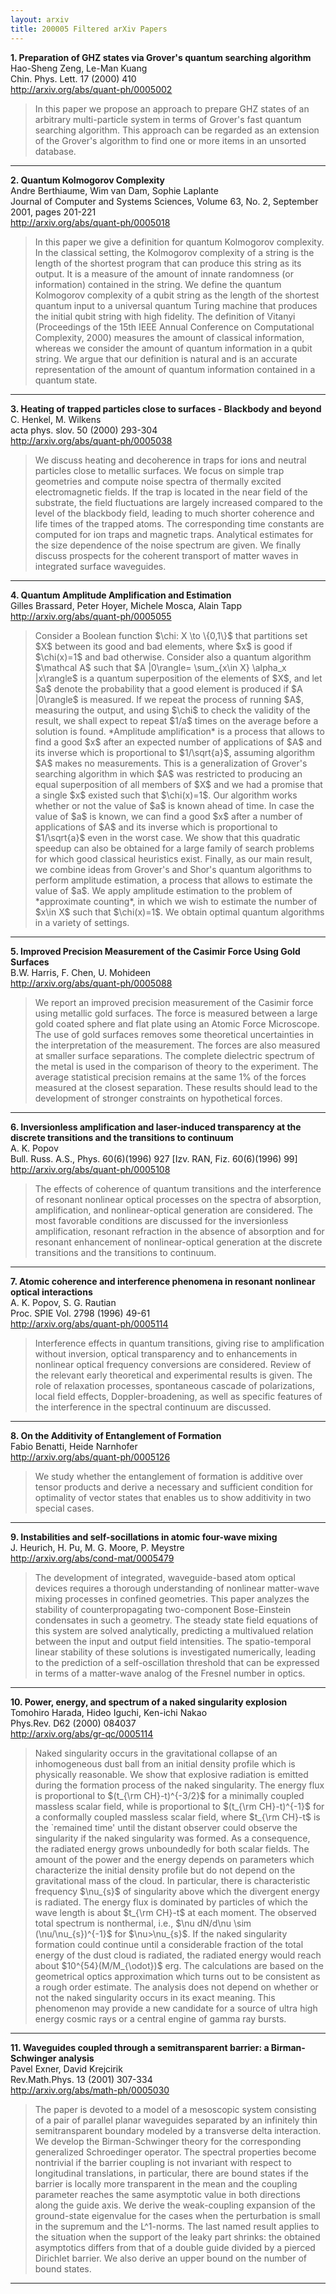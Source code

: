 ```yaml
---
layout: arxiv
title: 200005 Filtered arXiv Papers
---
```


**1.    Preparation of GHZ states via Grover's quantum searching algorithm**  
Hao-Sheng Zeng, Le-Man Kuang  
Chin. Phys. Lett. 17 (2000) 410  
http://arxiv.org/abs/quant-ph/0005002  
<blockquote>
<p>
In this paper we propose an approach to prepare GHZ states of an arbitrary multi-particle system in terms of Grover's fast quantum searching algorithm. This approach can be regarded as an extension of the Grover's algorithm to find one or more items in an unsorted database.
</p>
</blockquote>

------

**2.    Quantum Kolmogorov Complexity**  
Andre Berthiaume, Wim van Dam, Sophie Laplante  
Journal of Computer and Systems Sciences, Volume 63, No. 2, September 2001, pages 201-221  
http://arxiv.org/abs/quant-ph/0005018  
<blockquote>
<p>
In this paper we give a definition for quantum Kolmogorov complexity. In the classical setting, the Kolmogorov complexity of a string is the length of the shortest program that can produce this string as its output. It is a measure of the amount of innate randomness (or information) contained in the string. We define the quantum Kolmogorov complexity of a qubit string as the length of the shortest quantum input to a universal quantum Turing machine that produces the initial qubit string with high fidelity. The definition of Vitanyi (Proceedings of the 15th IEEE Annual Conference on Computational Complexity, 2000) measures the amount of classical information, whereas we consider the amount of quantum information in a qubit string. We argue that our definition is natural and is an accurate representation of the amount of quantum information contained in a quantum state.
</p>
</blockquote>

------

**3.    Heating of trapped particles close to surfaces - Blackbody and beyond**  
C. Henkel, M. Wilkens  
acta phys. slov. 50 (2000) 293-304  
http://arxiv.org/abs/quant-ph/0005038  
<blockquote>
<p>
We discuss heating and decoherence in traps for ions and neutral particles close to metallic surfaces. We focus on simple trap geometries and compute noise spectra of thermally excited electromagnetic fields. If the trap is located in the near field of the substrate, the field fluctuations are largely increased compared to the level of the blackbody field, leading to much shorter coherence and life times of the trapped atoms. The corresponding time constants are computed for ion traps and magnetic traps. Analytical estimates for the size dependence of the noise spectrum are given. We finally discuss prospects for the coherent transport of matter waves in integrated surface waveguides.
</p>
</blockquote>

------

**4.    Quantum Amplitude Amplification and Estimation**  
Gilles Brassard, Peter Hoyer, Michele Mosca, Alain Tapp  
http://arxiv.org/abs/quant-ph/0005055  
<blockquote>
<p>
Consider a Boolean function $\chi: X \to \{0,1\}$ that partitions set $X$ between its good and bad elements, where $x$ is good if $\chi(x)=1$ and bad otherwise. Consider also a quantum algorithm $\mathcal A$ such that $A |0\rangle= \sum_{x\in X} \alpha_x |x\rangle$ is a quantum superposition of the elements of $X$, and let $a$ denote the probability that a good element is produced if $A |0\rangle$ is measured. If we repeat the process of running $A$, measuring the output, and using $\chi$ to check the validity of the result, we shall expect to repeat $1/a$ times on the average before a solution is found. *Amplitude amplification* is a process that allows to find a good $x$ after an expected number of applications of $A$ and its inverse which is proportional to $1/\sqrt{a}$, assuming algorithm $A$ makes no measurements. This is a generalization of Grover's searching algorithm in which $A$ was restricted to producing an equal superposition of all members of $X$ and we had a promise that a single $x$ existed such that $\chi(x)=1$. Our algorithm works whether or not the value of $a$ is known ahead of time. In case the value of $a$ is known, we can find a good $x$ after a number of applications of $A$ and its inverse which is proportional to $1/\sqrt{a}$ even in the worst case. We show that this quadratic speedup can also be obtained for a large family of search problems for which good classical heuristics exist. Finally, as our main result, we combine ideas from Grover's and Shor's quantum algorithms to perform amplitude estimation, a process that allows to estimate the value of $a$. We apply amplitude estimation to the problem of *approximate counting*, in which we wish to estimate the number of $x\in X$ such that $\chi(x)=1$. We obtain optimal quantum algorithms in a variety of settings.
</p>
</blockquote>

------

**5.    Improved Precision Measurement of the Casimir Force Using Gold Surfaces**  
B.W. Harris, F. Chen, U. Mohideen  
http://arxiv.org/abs/quant-ph/0005088  
<blockquote>
<p>
We report an improved precision measurement of the Casimir force using metallic gold surfaces. The force is measured between a large gold coated sphere and flat plate using an Atomic Force Microscope. The use of gold surfaces removes some theoretical uncertainties in the interpretation of the measurement. The forces are also measured at smaller surface separations. The complete dielectric spectrum of the metal is used in the comparison of theory to the experiment. The average statistical precision remains at the same 1% of the forces measured at the closest separation. These results should lead to the development of stronger constraints on hypothetical forces.
</p>
</blockquote>

------

**6.    Inversionless amplification and laser-induced transparency at the discrete transitions and the transitions to continuum**  
A. K. Popov  
Bull. Russ. A.S., Phys. 60(6)(1996) 927 [Izv. RAN, Fiz. 60(6)(1996) 99]  
http://arxiv.org/abs/quant-ph/0005108  
<blockquote>
<p>
The effects of coherence of quantum transitions and the interference of resonant nonlinear optical processes on the spectra of absorption, amplification, and nonlinear-optical generation are considered. The most favorable conditions are discussed for the inversionless amplification, resonant refraction in the absence of absorption and for resonant enhancement of nonlinear-optical generation at the discrete transitions and the transitions to continuum.
</p>
</blockquote>

------

**7.    Atomic coherence and interference phenomena in resonant nonlinear optical interactions**  
A. K. Popov, S. G. Rautian  
Proc. SPIE Vol. 2798 (1996) 49-61  
http://arxiv.org/abs/quant-ph/0005114  
<blockquote>
<p>
Interference effects in quantum transitions, giving rise to amplification without inversion, optical transparency and to enhancements in nonlinear optical frequency conversions are considered. Review of the relevant early theoretical and experimental results is given. The role of relaxation processes, spontaneous cascade of polarizations, local field effects, Doppler-broadening, as well as specific features of the interference in the spectral continuum are discussed.
</p>
</blockquote>

------

**8.    On the Additivity of Entanglement of Formation**  
Fabio Benatti, Heide Narnhofer  
http://arxiv.org/abs/quant-ph/0005126  
<blockquote>
<p>
We study whether the entanglement of formation is additive over tensor products and derive a necessary and sufficient condition for optimality of vector states that enables us to show additivity in two special cases.
</p>
</blockquote>

------

**9.    Instabilities and self-socillations in atomic four-wave mixing**  
J. Heurich, H. Pu, M. G. Moore, P. Meystre  
http://arxiv.org/abs/cond-mat/0005479  
<blockquote>
<p>
The development of integrated, waveguide-based atom optical devices requires a thorough understanding of nonlinear matter-wave mixing processes in confined geometries. This paper analyzes the stability of counterpropagating two-component Bose-Einstein condensates in such a geometry. The steady state field equations of this system are solved analytically, predicting a multivalued relation between the input and output field intensities. The spatio-temporal linear stability of these solutions is investigated numerically, leading to the prediction of a self-oscillation threshold that can be expressed in terms of a matter-wave analog of the Fresnel number in optics.
</p>
</blockquote>

------

**10.    Power, energy, and spectrum of a naked singularity explosion**  
Tomohiro Harada, Hideo Iguchi, Ken-ichi Nakao  
Phys.Rev. D62 (2000) 084037  
http://arxiv.org/abs/gr-qc/0005114  
<blockquote>
<p>
Naked singularity occurs in the gravitational collapse of an inhomogeneous dust ball from an initial density profile which is physically reasonable. We show that explosive radiation is emitted during the formation process of the naked singularity. The energy flux is proportional to $(t_{\rm CH}-t)^{-3/2}$ for a minimally coupled massless scalar field, while is proportional to $(t_{\rm CH}-t)^{-1}$ for a conformally coupled massless scalar field, where $t_{\rm CH}-t$ is the `remained time' until the distant observer could observe the singularity if the naked singularity was formed. As a consequence, the radiated energy grows unboundedly for both scalar fields. The amount of the power and the energy depends on parameters which characterize the initial density profile but do not depend on the gravitational mass of the cloud. In particular, there is characteristic frequency $\nu_{s}$ of singularity above which the divergent energy is radiated. The energy flux is dominated by particles of which the wave length is about $t_{\rm CH}-t$ at each moment. The observed total spectrum is nonthermal, i.e., $\nu dN/d\nu \sim (\nu/\nu_{s})^{-1}$ for $\nu>\nu_{s}$. If the naked singularity formation could continue until a considerable fraction of the total energy of the dust cloud is radiated, the radiated energy would reach about $10^{54}(M/M_{\odot})$ erg. The calculations are based on the geometrical optics approximation which turns out to be consistent as a rough order estimate. The analysis does not depend on whether or not the naked singularity occurs in its exact meaning. This phenomenon may provide a new candidate for a source of ultra high energy cosmic rays or a central engine of gamma ray bursts.
</p>
</blockquote>

------

**11.    Waveguides coupled through a semitransparent barrier: a Birman-Schwinger analysis**  
Pavel Exner, David Krejcirik  
Rev.Math.Phys. 13 (2001) 307-334  
http://arxiv.org/abs/math-ph/0005030  
<blockquote>
<p>
The paper is devoted to a model of a mesoscopic system consisting of a pair of parallel planar waveguides separated by an infinitely thin semitransparent boundary modeled by a transverse delta interaction. We develop the Birman-Schwinger theory for the corresponding generalized Schroedinger operator. The spectral properties become nontrivial if the barrier coupling is not invariant with respect to longitudinal translations, in particular, there are bound states if the barrier is locally more transparent in the mean and the coupling parameter reaches the same asymptotic value in both directions along the guide axis. We derive the weak-coupling expansion of the ground-state eigenvalue for the cases when the perturbation is small in the supremum and the L^1-norms. The last named result applies to the situation when the support of the leaky part shrinks: the obtained asymptotics differs from that of a double guide divided by a pierced Dirichlet barrier. We also derive an upper bound on the number of bound states.
</p>
</blockquote>

------

